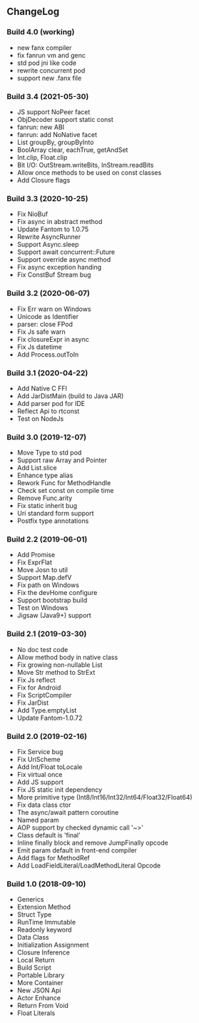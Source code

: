 ## ChangeLog

### Build 4.0 (working)
- new fanx compiler
- fix fanrun vm and genc
- std pod jni like code
- rewrite concurrent pod
- support new .fanx file

### Build 3.4 (2021-05-30)
- JS support NoPeer facet
- ObjDecoder support static const
- fanrun: new ABI
- fanrun: add NoNative facet
- List groupBy, groupByInto
- BoolArray clear, eachTrue, getAndSet
- Int.clip, Float.clip
- Bit I/O: OutStream.writeBits, InStream.readBits
- Allow once methods to be used on const classes
- Add Closure flags

### Build 3.3 (2020-10-25)
- Fix NioBuf
- Fix async in abstract method
- Update Fantom to 1.0.75
- Rewrite AsyncRunner
- Support Async.sleep
- Support await concurrent::Future
- Support override async method
- Fix async exception handing
- Fix ConstBuf Stream bug

### Build 3.2 (2020-06-07)
- Fix Err warn on Windows
- Unicode as Identifier
- parser: close FPod
- Fix Js safe warn
- Fix closureExpr in async
- Fix Js datetime
- Add Process.outToIn

### Build 3.1 (2020-04-22)
- Add Native C FFI
- Add JarDistMain (build to Java JAR)
- Add parser pod for IDE
- Reflect Api to rtconst
- Test on NodeJs

### Build 3.0 (2019-12-07)
- Move Type to std pod
- Support raw Array and Pointer
- Add List.slice
- Enhance type alias
- Rework Func for MethodHandle
- Check set const on compile time
- Remove Func.arity
- Fix static inherit bug
- Uri standard form support
- Postfix type annotations

### Build 2.2 (2019-06-01)
- Add Promise
- Fix ExprFlat
- Move Josn to util
- Support Map.defV
- Fix path on Windows
- Fix the devHome configure
- Support bootstrap build
- Test on Windows
- Jigsaw (Java9+) support

### Build 2.1 (2019-03-30)
- No doc test code
- Allow method body in native class
- Fix growing non-nullable List
- Move Str method to StrExt
- Fix Js reflect
- Fix for Android
- Fix ScriptCompiler
- Fix JarDist
- Add Type.emptyList
- Update Fantom-1.0.72

### Build 2.0 (2019-02-16)
- Fix Service bug
- Fix UriScheme
- Add Int/Float toLocale
- Fix virtual once
- Add JS support
- Fix JS static init dependency
- More primitive type (Int8/Int16/Int32/Int64/Float32/Float64)
- Fix data class ctor
- The async/await pattern coroutine
- Named param
- AOP support by checked dynamic call '~>'
- Class default is 'final'
- Inline finally block and remove JumpFinally opcode
- Emit param default in front-end compiler
- Add flags for MethodRef
- Add LoadFieldLiteral/LoadMethodLiteral Opcode

### Build 1.0 (2018-09-10)
- Generics
- Extension Method
- Struct Type
- RunTime Immutable
- Readonly keyword
- Data Class
- Initialization Assignment
- Closure Inference
- Local Return
- Build Script
- Portable Library
- More Container
- New JSON Api
- Actor Enhance
- Return From Void
- Float Literals
